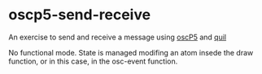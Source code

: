 # oscp5-send-receive

An exercise to send and receive a message using [oscP5](http://www.sojamo.de/libraries/oscP5/) and [quil](https://github.com/quil/quil)

No functional mode. State is managed modifing an atom insede the draw function, or in this case, in the osc-event function.
